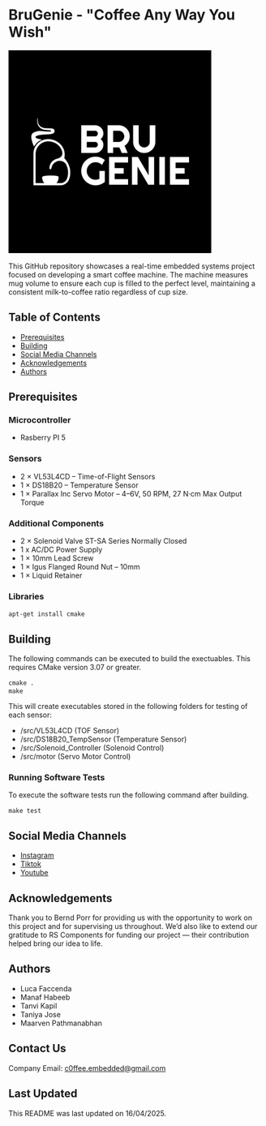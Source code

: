 # BruGenie - "Coffee Any Way You Wish"

<img width="400" alt="image" src="Images/BruGenie Black + White.svg">

This GitHub repository showcases a real-time embedded systems project focused on developing a smart coffee machine. The machine measures mug volume to ensure each cup is filled to the perfect level, maintaining a consistent milk-to-coffee ratio regardless of cup size.

## Table of Contents

- [Prerequisites](#prerequisites)
- [Building](#building)
- [Social Media Channels](#social-media-channels)
- [Acknowledgements](#acknowledgements)
- [Authors](#authors)

## Prerequisites
### Microcontroller

- Rasberry PI 5

### Sensors

- 2 × VL53L4CD – Time-of-Flight Sensors
- 1 × DS18B20 – Temperature Sensor
- 1 × Parallax Inc Servo Motor – 4–6V, 50 RPM, 27 N·cm Max Output Torque

### Additional Components

- 2 × Solenoid Valve ST-SA Series Normally Closed
- 1 x AC/DC Power Supply
- 1 × 10mm Lead Screw
- 1 × Igus Flanged Round Nut – 10mm
- 1 × Liquid Retainer

### Libraries

```
apt-get install cmake
```

## Building 
The following commands can be executed to build the exectuables. This requires CMake version 3.07 or greater.

```
cmake .
make
```
This will create executables stored in the following folders for testing of each sensor: 

- /src/VL53L4CD  (TOF Sensor)
- /src/DS18B20_TempSensor (Temperature Sensor)
- /src/Solenoid_Controller (Solenoid Control)
- /src/motor (Servo Motor Control)

### Running Software Tests

To execute the software tests run the following command after building.

```
make test
```
## Social Media Channels

- [Instagram](https://www.instagram.com/brugenie/?locale=en_GB&hl=en)
- [Tiktok](https://www.tiktok.com/@brugenie)
- [Youtube](https://www.youtube.com/channel/UCvZ_YEZ7hOzSlOggeiQ_5xw) 

## Acknowledgements

Thank you to Bernd Porr for providing us with the opportunity to work on this project and for supervising us throughout. We’d also like to extend our gratitude to RS Components for funding our project — their contribution helped bring our idea to life.

## Authors

- Luca Faccenda
- Manaf Habeeb 
- Tanvi Kapil
- Taniya Jose
- Maarven Pathmanabhan 

## Contact Us

Company Email: c0ffee.embedded@gmail.com

## Last Updated
This README was last updated on 16/04/2025.
